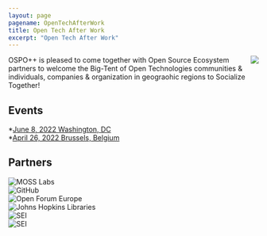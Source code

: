 ```yaml
---
layout: page
pagename: OpenTechAfterWork
title: Open Tech After Work
excerpt: "Open Tech After Work"
---
```


<a href="https://www.eventbrite.com/e/us-ospo-us-policy-objectives-digital-infrastructure-tickets-318956335987"><img src="{{ ASSET_PATH }}/assets/images/OTAW.png" style="float:right;max-width:400px;" /></a>

OSPO++ is pleased to come together with Open Source Ecosystem partners to welcome the Big-Tent of Open Technologies communities & individuals, companies & organization in geograohic regions to Socialize Together!

## Events

*<a href="https://www.eventbrite.com/e/us-ospo-us-policy-objectives-digital-infrastructure-tickets-318956335987">June 8, 2022     Washington, DC</a><br>
*<a href="https://openforumeurope.org/event/open-tech-afterwork/">April 26, 2022   Brussels, Belgium</a><br>

## Partners
<div class="logos">
  <div class="container content">
      
  <div class="col-6 col-md-3">
    <!-- <a href="https://www.mosslabs.io/" target="_blank"> -->
  <img src="{{ ASSET_PATH }}/assets/images/members/moss labs black.png" title="MOSS Labs" class="align-middle" />
  </div>
  <div class="col-6 col-md-3">
    <img src="{{ ASSET_PATH }}/assets/images/members/GitHub_Logo.png" title="GitHub" class="align-middle" />
  </div>
  <div class="col-6 col-md-3">
    <!-- <a href="https://openforumeurope.org/" target="_blank"> -->
    <img src="{{ ASSET_PATH }}/assets/images/members/logo-ofe.png" title="Open Forum Europe" class="align-middle" />
  </div>
  <div class="col-6 col-md-3">
    <img src="{{ ASSET_PATH }}/assets/images/members/sheridan.png" title="Johns Hopkins Libraries" class="align-middle" />
  </div>
  <div class="col-6 col-md-3">
  <!-- <a href="https://www.sei.cmu.edu/" target="_blank"> -->
    <img src="{{ ASSET_PATH }}/assets/images/members/SEI.webp" title="SEI" class="align-middle" />
  </div>
   <div class="col-6 col-md-3">
  <!-- <a href="https://www.sei.cmu.edu/" target="_blank"> -->
    <img src="{{ ASSET_PATH }}/assets/images/members/opentechstrategies.png" title="SEI" class="align-middle" />
  </div>
</div>



